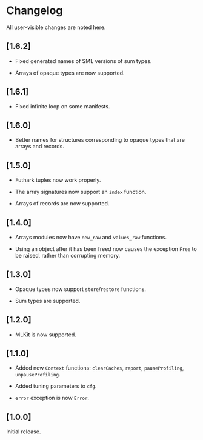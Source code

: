 # Changelog

All user-visible changes are noted here.

## [1.6.2]

* Fixed generated names of SML versions of sum types.

* Arrays of opaque types are now supported.

## [1.6.1]

* Fixed infinite loop on some manifests.

## [1.6.0]

* Better names for structures corresponding to opaque types that are
  arrays and records.

## [1.5.0]

* Futhark tuples now work properly.

* The array signatures now support an `index` function.

* Arrays of records are now supported.

## [1.4.0]

* Arrays modules now have `new_raw` and `values_raw` functions.

* Using an object after it has been freed now causes the exception
  `Free` to be raised, rather than corrupting memory.

## [1.3.0]

* Opaque types now support `store`/`restore` functions.

* Sum types are supported.

## [1.2.0]

* MLKit is now supported.

## [1.1.0]

* Added new `Context` functions: `clearCaches`, `report`,
  `pauseProfiling`, `unpauseProfiling`.

* Added tuning parameters to `cfg`.

* `error` exception is now `Error`.

## [1.0.0]

Initial release.
